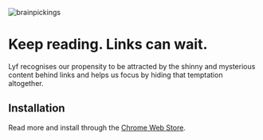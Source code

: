 ![brainpickings](https://user-images.githubusercontent.com/13406362/54448571-5c1cf900-474c-11e9-9fcc-5823ac858356.png)

# Keep reading. Links can wait. 
Lyf recognises our propensity to be attracted by the shinny and mysterious content behind links and helps us focus by hiding that temptation altogether.

## Installation
Read more and install through the [Chrome Web Store](https://chrome.google.com/webstore/detail/lyf/eeogdaibidcmdbanfegbokodoimgaflp).
